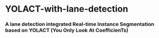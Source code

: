 # YOLACT-with-lane-detection
### A lane detection integrated Real-time Instance Segmentation based on YOLACT (You Only Look At CoefficienTs)
